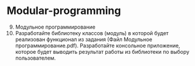 # Modular-programming
9. Модульное программирование
10. Разработайте библиотеку классов (модуль) в которой будет реализован функционал из задания (Файл Модульное программирование.pdf). Разработайте консольное приложение, которое будет выводить результат работы из библиотеки по выбору пользователем.

